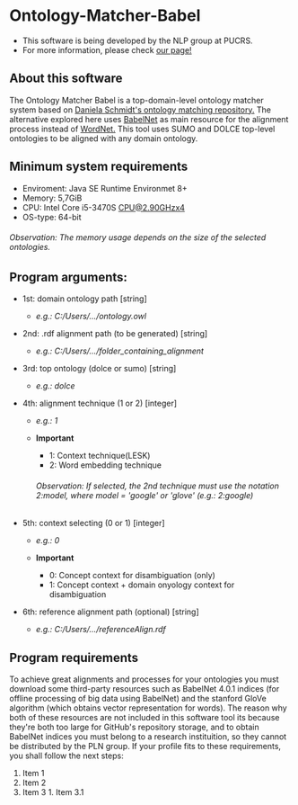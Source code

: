 # Ontology-Matcher-Babel

  * This software is being developed by the NLP group at PUCRS.
  * For more information, please check [our page!](http://www.inf.pucrs.br/linatural/wordpress/)

## About this software

The Ontology Matcher Babel is a top-domain-level ontology matcher system based on [Daniela Schmidt's ontology matching
repository.](https://github.com/danielasch/Ontology-Matcher) The alternative explored here uses [BabelNet](https://babelnet.org/) as main resource for the alignment process instead of [WordNet.](https://wordnet.princeton.edu/)  This tool uses SUMO and DOLCE top-level ontologies to be aligned with any domain ontology.
 
## Minimum system requirements
  
  * Enviroment: Java SE Runtime Environmet 8+
  * Memory:     5,7GiB
  * CPU:        Intel Core i5-3470S CPU@2.90GHzx4
  * OS-type:    64-bit
  
  ###### Observation: The memory usage depends on the size of the selected ontologies.
  
## Program arguments:				       
 
  * 1st: domain ontology path [string]
	* _e.g.: C:/Users/.../ontology.owl_

  * 2nd: .rdf alignment path (to be generated) [string]
	* _e.g.: C:/Users/.../folder_containing_alignment_

  * 3rd: top ontology (dolce or sumo) [string]
	* _e.g.: dolce_

  * 4th: alignment technique (1 or 2) [integer]
	* _e.g.: 1_
        
	* **Important**
		* 1:  Context technique(LESK)
		* 2:  Word embedding technique

       ###### Observation: If selected, the 2nd technique must use the notation _2:model_, where model = 'google' or 'glove' (_e.g.: 2:google_)

  * 5th: context selecting (0 or 1) [integer]
	* _e.g.: 0_

	* **Important**
		* 0:  Concept context for disambiguation (only)
		* 1:  Concept context + domain onyology context for disambiguation

  * 6th: reference alignment path (optional) [string]
  	* _e.g.: C:/Users/.../referenceAlign.rdf_
	
## Program requirements

  To achieve great alignments and processes for your ontologies you must download some third-party resources such as BabelNet 4.0.1 indices (for offline processing of big data using BabelNet) and the stanford GloVe algorithm (which obtains vector representation for words).  The reason why both of these resources are not included in this software tool its because they're both too large for GitHub's repository storage, and to obtain BabelNet indices you must belong to a research instituition, so they cannot be distributed by the PLN group. If your profile fits to these requirements, you shall follow the next steps:
  
  1. Item 1
  1. Item 2
  1. Item 3
  	1. Item 3.1























